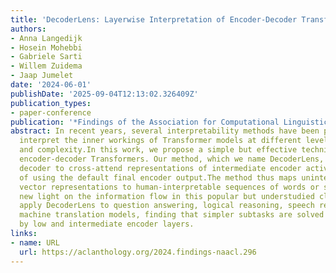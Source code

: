 ```yaml
---
title: 'DecoderLens: Layerwise Interpretation of Encoder-Decoder Transformers'
authors:
- Anna Langedijk
- Hosein Mohebbi
- Gabriele Sarti
- Willem Zuidema
- Jaap Jumelet
date: '2024-06-01'
publishDate: '2025-09-04T12:13:02.326409Z'
publication_types:
- paper-conference
publication: '*Findings of the Association for Computational Linguistics: NAACL 2024*'
abstract: In recent years, several interpretability methods have been proposed to
  interpret the inner workings of Transformer models at different levels of precision
  and complexity.In this work, we propose a simple but effective technique to analyze
  encoder-decoder Transformers. Our method, which we name DecoderLens, allows the
  decoder to cross-attend representations of intermediate encoder activations instead
  of using the default final encoder output.The method thus maps uninterpretable intermediate
  vector representations to human-interpretable sequences of words or symbols, shedding
  new light on the information flow in this popular but understudied class of models.We
  apply DecoderLens to question answering, logical reasoning, speech recognition and
  machine translation models, finding that simpler subtasks are solved with high precision
  by low and intermediate encoder layers.
links:
- name: URL
  url: https://aclanthology.org/2024.findings-naacl.296
---
```

